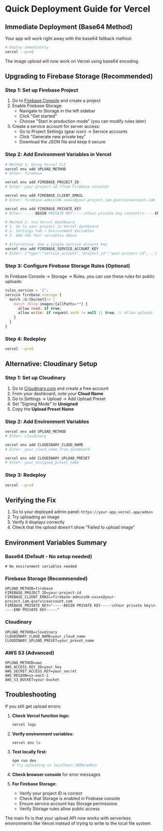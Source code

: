 # Quick Deployment Guide for Vercel

## Immediate Deployment (Base64 Method)
Your app will work right away with the base64 fallback method:

```bash
# Deploy immediately
vercel --prod
```

The image upload will now work on Vercel using base64 encoding.

## Upgrading to Firebase Storage (Recommended)

### Step 1: Set up Firebase Project
1. Go to [Firebase Console](https://console.firebase.google.com) and create a project
2. Enable Firebase Storage:
   - Navigate to Storage in the left sidebar
   - Click "Get started"
   - Choose "Start in production mode" (you can modify rules later)
3. Create a service account for server access:
   - Go to Project Settings (gear icon) → Service accounts
   - Click "Generate new private key"
   - Download the JSON file and keep it secure

### Step 2: Add Environment Variables in Vercel
```bash
# Method 1: Using Vercel CLI
vercel env add UPLOAD_METHOD
# Enter: firebase

vercel env add FIREBASE_PROJECT_ID
# Enter: your-project-id (from Firebase console)

vercel env add FIREBASE_CLIENT_EMAIL
# Enter: firebase-adminsdk-xxxxx@your-project.iam.gserviceaccount.com

vercel env add FIREBASE_PRIVATE_KEY
# Enter: -----BEGIN PRIVATE KEY-----\nYour private key content\n-----END PRIVATE KEY-----

# Method 2: Via Vercel Dashboard
# 1. Go to your project in Vercel dashboard
# 2. Settings tab → Environment Variables
# 3. Add the four variables above

# Alternative: Use a single service account key
vercel env add FIREBASE_SERVICE_ACCOUNT_KEY
# Enter: {"type":"service_account","project_id":"your-project-id",...}
```

### Step 3: Configure Firebase Storage Rules (Optional)
In Firebase Console → Storage → Rules, you can use these rules for public uploads:
```javascript
rules_version = '2';
service firebase.storage {
  match /b/{bucket}/o {
    match /blog-images/{allPaths=**} {
      allow read: if true;
      allow write: if request.auth != null || true; // Allow uploads
    }
  }
}
```

### Step 4: Redeploy
```bash
vercel --prod
```

## Alternative: Cloudinary Setup

### Step 1: Set up Cloudinary
1. Go to [Cloudinary.com](https://cloudinary.com) and create a free account
2. From your dashboard, note your **Cloud Name**
3. Go to Settings → Upload → Add Upload Preset
4. Set "Signing Mode" to **Unsigned**
5. Copy the **Upload Preset Name**

### Step 2: Add Environment Variables
```bash
vercel env add UPLOAD_METHOD
# Enter: cloudinary

vercel env add CLOUDINARY_CLOUD_NAME
# Enter: your_cloud_name_from_dashboard

vercel env add CLOUDINARY_UPLOAD_PRESET
# Enter: your_unsigned_preset_name
```

### Step 3: Redeploy
```bash
vercel --prod
```

## Verifying the Fix

1. Go to your deployed admin panel: `https://your-app.vercel.app/admin`
2. Try uploading an image
3. Verify it displays correctly
4. Check that the upload doesn't show "Failed to upload image"

## Environment Variables Summary

### Base64 (Default - No setup needed)
```
# No environment variables needed
```

### Firebase Storage (Recommended)
```
UPLOAD_METHOD=firebase
FIREBASE_PROJECT_ID=your-project-id
FIREBASE_CLIENT_EMAIL=firebase-adminsdk-xxxxx@your-project.iam.gserviceaccount.com
FIREBASE_PRIVATE_KEY="-----BEGIN PRIVATE KEY-----\nYour private key\n-----END PRIVATE KEY-----"
```

### Cloudinary
```
UPLOAD_METHOD=cloudinary
CLOUDINARY_CLOUD_NAME=your_cloud_name
CLOUDINARY_UPLOAD_PRESET=your_preset_name
```

### AWS S3 (Advanced)
```
UPLOAD_METHOD=aws
AWS_ACCESS_KEY_ID=your_key
AWS_SECRET_ACCESS_KEY=your_secret
AWS_REGION=us-east-1
AWS_S3_BUCKET=your-bucket
```

## Troubleshooting

If you still get upload errors:

1. **Check Vercel function logs:**
   ```bash
   vercel logs
   ```

2. **Verify environment variables:**
   ```bash
   vercel env ls
   ```

3. **Test locally first:**
   ```bash
   npm run dev
   # Try uploading in localhost:3000/admin
   ```

4. **Check browser console** for error messages

5. **For Firebase Storage:**
   - Verify your project ID is correct
   - Check that Storage is enabled in Firebase console
   - Ensure service account has Storage permissions
   - Verify Storage rules allow public access

The main fix is that your upload API now works with serverless environments like Vercel instead of trying to write to the local file system. 